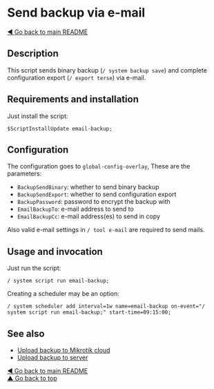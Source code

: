 # Send backup via e-mail

[◀ Go back to main README](../)

## Description

This script sends binary backup \(`/ system backup save`\) and complete configuration export \(`/ export terse`\) via e-mail.

## Requirements and installation

Just install the script:

```text
$ScriptInstallUpdate email-backup;
```

## Configuration

The configuration goes to `global-config-overlay`, These are the parameters:

* `BackupSendBinary`: whether to send binary backup
* `BackupSendExport`: whether to send configuration export
* `BackupPassword`: password to encrypt the backup with
* `EmailBackupTo`: e-mail address to send to
* `EmailBackupCc`: e-mail address\(es\) to send in copy

Also valid e-mail settings in `/ tool e-mail` are required to send mails.

## Usage and invocation

Just run the script:

```text
/ system script run email-backup;
```

Creating a scheduler may be an option:

```text
/ system scheduler add interval=1w name=email-backup on-event="/ system script run email-backup;" start-time=09:15:00;
```

## See also

* [Upload backup to Mikrotik cloud](cloud-backup.md)
* [Upload backup to server](upload-backup.md)

[◀ Go back to main README](../)  
[▲ Go back to top](email-backup.md#top)

